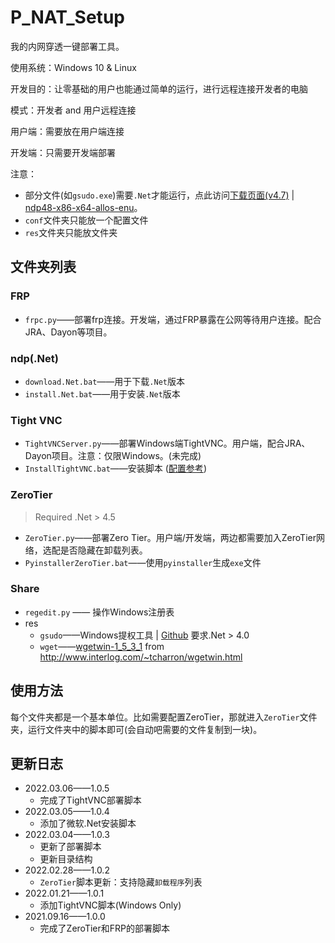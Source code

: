 # P_NAT_Setup
我的内网穿透一键部署工具。

使用系统：Windows 10 & Linux 

开发目的：让零基础的用户也能通过简单的运行，进行远程连接开发者的电脑

模式：开发者 and 用户远程连接

用户端：需要放在用户端连接

开发端：只需要开发端部署

注意：

- 部分文件(如`gsudo.exe`)需要`.Net`才能运行，点此访问[下载页面(v4.7)](https://dotnet.microsoft.com/en-us/download/dotnet-framework/net47)  |  [ndp48-x86-x64-allos-enu](https://download.visualstudio.microsoft.com/download/pr/2d6bb6b2-226a-4baa-bdec-798822606ff1/8494001c276a4b96804cde7829c04d7f/ndp48-x86-x64-allos-enu.exe)。
- `conf`文件夹只能放一个配置文件
- `res`文件夹只能放文件夹

## 文件夹列表

### FRP

- `frpc.py`——部署frp连接。开发端，通过FRP暴露在公网等待用户连接。配合JRA、Dayon等项目。

### ndp(.Net)

- `download.Net.bat`——用于下载`.Net`版本
- `install.Net.bat`——用于安装`.Net`版本

### Tight VNC

- `TightVNCServer.py`——部署Windows端TightVNC。用户端，配合JRA、Dayon项目。注意：仅限Windows。(未完成)
- `InstallTightVNC.bat`——安装脚本 ([配置参考](https://www.tightvnc.com/doc/win/TightVNC_2.7_for_Windows_Installing_from_MSI_Packages.pdf))

### ZeroTier

>Required .Net > 4.5

- `ZeroTier.py`——部署Zero Tier。用户端/开发端，两边都需要加入ZeroTier网络，选配是否隐藏在卸载列表。
- `PyinstallerZeroTier.bat`——使用`pyinstaller`生成`exe`文件

### Share

- `regedit.py` —— 操作Windows注册表
- res
  - `gsudo`——Windows提权工具 | [Github](https://github.com/gerardog/gsudo) 要求.Net > 4.0
  - `wget`——[wgetwin-1_5_3_1](http://www.interlog.com/~tcharron/wgetwin-1_5_3_1-binary.zip) from http://www.interlog.com/~tcharron/wgetwin.html

## 使用方法

每个文件夹都是一个基本单位。比如需要配置ZeroTier，那就进入`ZeroTier`文件夹，运行文件夹中的脚本即可(会自动吧需要的文件复制到一块)。

## 更新日志

- 2022.03.06——1.0.5
  - 完成了TightVNC部署脚本
- 2022.03.05——1.0.4
  - 添加了微软.Net安装脚本
- 2022.03.04——1.0.3
  - 更新了部署脚本
  - 更新目录结构
- 2022.02.28——1.0.2
  - `ZeroTier`脚本更新：支持隐藏`卸载程序`列表
- 2022.01.21——1.0.1
  - 添加TightVNC脚本(Windows Only)
- 2021.09.16——1.0.0
  - 完成了ZeroTier和FRP的部署脚本

​	